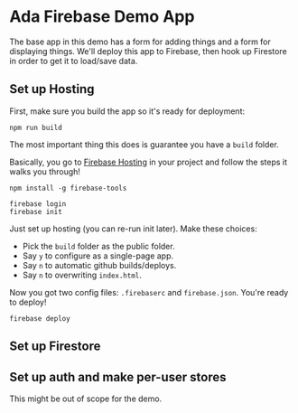 # Ada Firebase Demo App
The base app in this demo has a form for adding things and a form for displaying things. We'll deploy this app to Firebase, then hook up Firestore in order to get it to load/save data.

## Set up Hosting
First, make sure you build the app so it's ready for deployment:

```
npm run build
```

The most important thing this does is guarantee you have a `build` folder.

Basically, you go to [Firebase Hosting](https://console.firebase.google.com/u/0/project/ada-demo-project/hosting/sites) in your project and follow the steps it walks you through!

```
npm install -g firebase-tools
```

```
firebase login
firebase init
```

Just set up hosting (you can re-run init later). Make these choices:
- Pick the `build` folder as the public folder.
- Say `y` to configure as a single-page app.
- Say `n` to automatic github builds/deploys.
- Say `n` to overwriting `index.html`.

Now you got two config files: `.firebaserc` and `firebase.json`. You're ready to deploy!

```
firebase deploy
```

## Set up Firestore

## Set up auth and make per-user stores
This might be out of scope for the demo.
